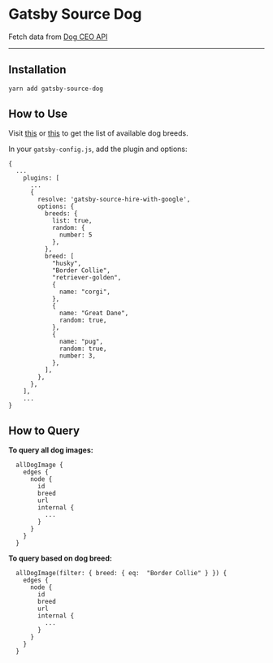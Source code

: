 # Gatsby Source Dog

Fetch data from [Dog CEO API](https://dog.ceo/dog-api)

---

## Installation

```bash
yarn add gatsby-source-dog
```

## How to Use

Visit [this](https://dog.ceo/dog-api/breeds-list) or [this](https://dog.ceo/dog-api/documentation/) to get the list of available dog breeds.

In your `gatsby-config.js`, add the plugin and options:

```
{
  ...
    plugins: [
      ...
      {
        resolve: 'gatsby-source-hire-with-google',
        options: {
          breeds: {
            list: true,
            random: {
              number: 5
            },
          },
          breed: [
            "husky",
            "Border Collie",
            "retriever-golden",
            {
              name: "corgi",
            },
            {
              name: "Great Dane",
              random: true,
            },
            {
              name: "pug",
              random: true,
              number: 3,
            },
          ],
        },
      },
    ],
    ...
}
```

## How to Query

**To query all dog images:**

```
  allDogImage {
    edges {
      node {
        id
        breed
        url
        internal {
          ...
        }
      }
    }
  }
```

**To query based on dog breed:**

```
  allDogImage(filter: { breed: { eq:  "Border Collie" } }) {
    edges {
      node {
        id
        breed
        url
        internal {
          ...
        }
      }
    }
  }
```
